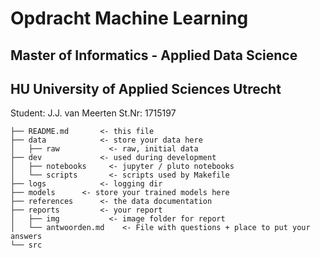 # Opdracht Machine Learning 
## Master of Informatics - Applied Data Science
## HU University of Applied Sciences Utrecht

Student: J.J. van Meerten
St.Nr: 1715197


```
├── README.md       <- this file
├── data            <- store your data here
│   ├── raw           <- raw, initial data
├── dev             <- used during development
│   ├── notebooks     <- jupyter / pluto notebooks
│   └── scripts       <- scripts used by Makefile
├── logs            <- logging dir
├── models      <- store your trained models here
├── references      <- the data documentation
├── reports         <- your report
│   ├── img           <- image folder for report
│   └── antwoorden.md    <- File with questions + place to put your answers
└── src
```

